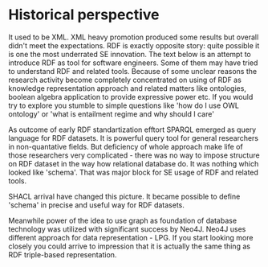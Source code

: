# Historical perspective
It used to be XML. XML heavy promotion produced some results but overall didn't meet the expectations.
RDF is exactly opposite story: quite possible it is one the most underrated SE innovation. The text below is an attempt to introduce RDF as tool for software engineers. Some of them may have tried to understand RDF and related tools. Because of some unclear reasons the research activity become completely concentrated on using of RDF as knowledge representation approach and related matters like ontologies, boolean algebra application to provide expressive power etc. If you would try to explore you stumble to simple questions like 'how do I use OWL ontology' or 'what is entailment regime and why should I care'

As outcome of early RDF standartization efftort SPARQL emerged as query language for RDF datasets. It is powerful query tool for general researchers in non-quantative fields. But deficiency of whole approach make life of those researchers very complicated - there was no way to impose structure on RDF dataset in the way how relational database do. It was nothing which looked like 'schema'. That was major block for SE usage of RDF and related tools.

SHACL arrival have changed this picture. It became possible to define 'schema' in precise and useful way for RDF datasets.

Meanwhile power of the idea to use graph as foundation of database technology was utilized with significant success by Neo4J. Neo4J uses different approach for data representation - LPG. If you start looking more closely you could arrive to impression that it is actually the same thing as RDF triple-based representation.
